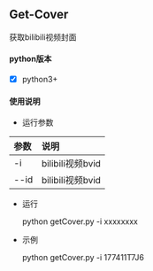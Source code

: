 ## Get-Cover
获取bilibili视频封面
#### python版本
- [x] python3+

#### 使用说明
- 运行参数

|  参数 | 说明  |
| :------------ | :------------ |
|  -i | bilibili视频bvid  |
|  --id | bilibili视频bvid  |

- 运行

	python getCover.py -i xxxxxxxx

- 示例

	python getCover.py -i 177411T7J6

